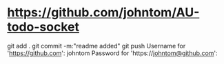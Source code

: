 # https://github.com/johntom/AU-todo-socket
git add .
git commit -m:"readme added"
git push
Username for 'https://github.com': johntom
Password for 'https://johntom@github.com':
